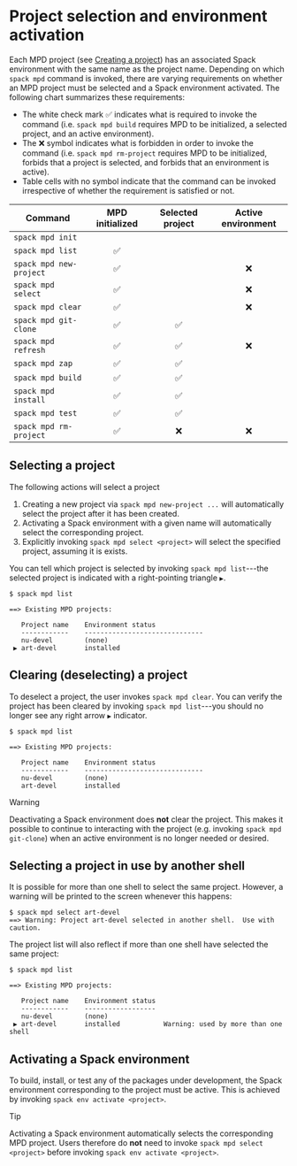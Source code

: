 # Project selection and environment activation

Each MPD project (see [Creating a project](doc/Creation.md)) has an
associated Spack environment with the same name as the project name.
Depending on which `spack mpd` command is invoked, there are varying
requirements on whether an MPD project must be selected and a Spack
environment activated.  The following chart summarizes these
requirements:

- The white check mark :white_check_mark: indicates what is required
  to invoke the command (i.e. `spack mpd build` requires MPD to be
  initialized, a selected project, and an active environment).
- The :x: symbol indicates what is forbidden in order to invoke the
  command (i.e. `spack mpd rm-project` requires MPD to be initialized,
  forbids that a project is selected, and forbids that an environment
  is active).
- Table cells with no symbol indicate that the command can be invoked
  irrespective of whether the requirement is satisfied or not.

| Command | MPD initialized | Selected project | Active environment |
| --- | :---: | :---: | :---: |
| `spack mpd init` | | | |
| `spack mpd list` | :white_check_mark: | | |
| `spack mpd new-project` | :white_check_mark: | | :x: |
| `spack mpd select` | :white_check_mark: | | :x: |
| `spack mpd clear` | :white_check_mark: | | :x: |
| `spack mpd git-clone` | :white_check_mark: | :white_check_mark: | |
| `spack mpd refresh` | :white_check_mark: | :white_check_mark: | :x: |
| `spack mpd zap` | :white_check_mark: | :white_check_mark: | |
| `spack mpd build` | :white_check_mark: | :white_check_mark: | |
| `spack mpd install` | :white_check_mark: | :white_check_mark: | |
| `spack mpd test` | :white_check_mark: | :white_check_mark: | |
| `spack mpd rm-project` | :white_check_mark: | :x: | :x: |

## Selecting a project

The following actions will select a project

1. Creating a new project via `spack mpd new-project ...` will
   automatically select the project after it has been created.
2. Activating a Spack environment with a given name will automatically
   select the corresponding project.
3. Explicitly invoking `spack mpd select <project>` will select the
   specified project, assuming it is exists.

You can tell which project is selected by invoking `spack mpd
list`---the selected project is indicated with a right-pointing
triangle `▶`.

```console
$ spack mpd list

==> Existing MPD projects:

   Project name    Environment status
   ------------    ------------------------------
   nu-devel        (none)
 ▶ art-devel       installed

```

## Clearing (deselecting) a project

To deselect a project, the user invokes `spack mpd clear`.  You can
verify the project has been cleared by invoking `spack mpd list`---you
should no longer see any right arrow `▶` indicator.

```console
$ spack mpd list

==> Existing MPD projects:

   Project name    Environment status
   ------------    ------------------------------
   nu-devel        (none)
   art-devel       installed
```

> [!WARNING]
> Deactivating a Spack environment does **not** clear the project.
> This makes it possible to continue to interacting with the project
> (e.g. invoking `spack mpd git-clone`) when an active environment is
> no longer needed or desired.

## Selecting a project in use by another shell

It is possible for more than one shell to select the same project.
However, a warning will be printed to the screen whenever this
happens:

```console
$ spack mpd select art-devel
==> Warning: Project art-devel selected in another shell.  Use with caution.
```

The project list will also reflect if more than one shell have
selected the same project:

```console
$ spack mpd list

==> Existing MPD projects:

   Project name    Environment status
   ------------    ------------------
   nu-devel        (none)
 ▶ art-devel       installed           Warning: used by more than one shell
```

## Activating a Spack environment

To build, install, or test any of the packages under development, the
Spack environment corresponding to the project must be active.  This
is achieved by invoking `spack env activate <project>`.

> [!TIP]
> Activating a Spack environment automatically selects the
> corresponding MPD project.  Users therefore do **not** need to
> invoke `spack mpd select <project>` before invoking `spack env
> activate <project>`.
